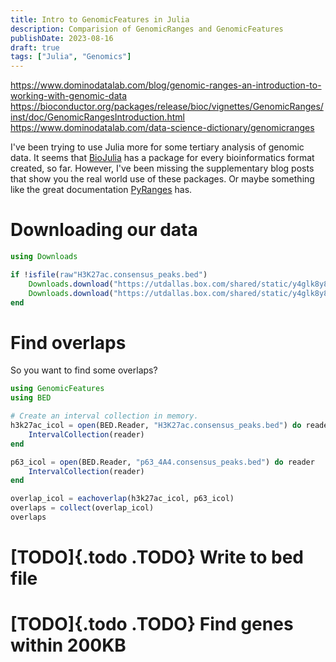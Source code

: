 ```yaml
---
title: Intro to GenomicFeatures in Julia
description: Comparision of GenomicRanges and GenomicFeatures
publishDate: 2023-08-16
draft: true
tags: ["Julia", "Genomics"]
---
```


<https://www.dominodatalab.com/blog/genomic-ranges-an-introduction-to-working-with-genomic-data>
<https://bioconductor.org/packages/release/bioc/vignettes/GenomicRanges/inst/doc/GenomicRangesIntroduction.html>
<https://www.dominodatalab.com/data-science-dictionary/genomicranges>

I\'ve been trying to use Julia more for some tertiary analysis of
genomic data. It seems that [BioJulia](https://biojulia.net/) has a
package for every bioinformatics format created, so far. However, I\'ve
been missing the supplementary blog posts that show you the real world
use of these packages. Or maybe something like the great documentation
[PyRanges](https://biocore-ntnu.github.io/pyranges/) has.

# Downloading our data

```julia
using Downloads

if !isfile(raw"H3K27ac.consensus_peaks.bed")
    Downloads.download("https://utdallas.box.com/shared/static/y4glk8y8chjq5fuv6iowe6bjz1vovkr3.bed", "H3K27ac.consensus_peaks.bed")
    Downloads.download("https://utdallas.box.com/shared/static/y4glk8y8chjq5fuv6iowe6bjz1vovkr3.bed", "p63_4A4.consensus_peaks.bed")
end
```

# Find overlaps

So you want to find some overlaps?

```julia
using GenomicFeatures
using BED

# Create an interval collection in memory.
h3k27ac_icol = open(BED.Reader, "H3K27ac.consensus_peaks.bed") do reader
    IntervalCollection(reader)
end

p63_icol = open(BED.Reader, "p63_4A4.consensus_peaks.bed") do reader
    IntervalCollection(reader)
end

overlap_icol = eachoverlap(h3k27ac_icol, p63_icol)
overlaps = collect(overlap_icol)
overlaps
```

# [TODO]{.todo .TODO} Write to bed file

# [TODO]{.todo .TODO} Find genes within 200KB
